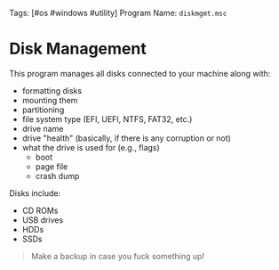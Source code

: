Tags: [#os #windows #utility]
Program Name: `diskmgmt.msc`

# Disk Management

This program manages all disks connected to your machine along with:

- formatting disks
- mounting them
- partitioning
- file system type (EFI, UEFI, NTFS, FAT32, etc.)
- drive name
- drive "health" (basically, if there is any corruption or not)
- what the drive is used for (e.g., flags)
	- boot
	- page file
	- crash dump

Disks include:

- CD ROMs
- USB drives
- HDDs
- SSDs

>Make a backup in case you fuck something up!


